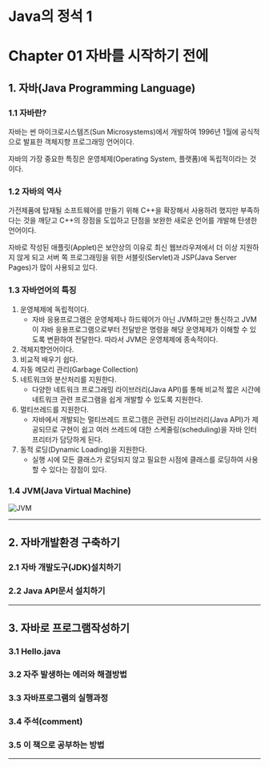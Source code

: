 Java의 정석 1
===========

# Chapter 01 자바를 시작하기 전에

## 1. 자바(Java Programming Language)

### 1.1 자바란?

자바는 썬 마이크로시스템즈(Sun Microsystems)에서 개발하여 1996년 1월에 공식적으로 발표한 객체지향 프로그래밍 언어이다.   

자바의 가장 중요한 특징은 운영체제(Operating System, 플랫폼)에 독립적이라는 것이다.   

### 1.2 자바의 역사

가전제품에 탑재될 소프트웨어를 만들기 위해 C++을 확장해서 사용하려 했지만 부족하다는 것을 깨닫고 C++의 장점을 도입하고 단점을 보완한 새로운 언어를 개발해 탄생한 언어이다.   

자바로 작성된 애플릿(Applet)은 보안상의 이유로 최신 웹브라우져에서 더 이상 지원하지 않게 되고 서버 쪽 프로그래밍을 위한 서블릿(Servlet)과 JSP(Java Server Pages)가 많이 사용되고 있다.

### 1.3 자바언어의 특징

1. 운영체제에 독립적이다.
   - 자바 응용프로그램은 운영체제나 하드웨어가 아닌 JVM하고만 통신하고 JVM이 자바 응용프로그램으로부터 전달받은 명령을 해당 운영체제가 이해할 수 있도록 변환하여 전달한다. 따라서 JVM은 운영체제에 종속적이다.
2. 객체지향언어이다.
3. 비교적 배우기 쉽다.
4. 자동 메모리 관리(Garbage Collection)
5. 네트워크와 분산처리를 지원한다.
   - 다양한 네트워크 프로그래밍 라이브러리(Java API)를 통해 비교적 짧은 시간에 네트워크 관련 프로그램을 쉽게 개발할 수 있도록 지원한다.
6. 멀티쓰레드를 지원한다.
   - 자바에서 개발되는 멀티쓰레드 프로그램은 관련된 라이브러리(Java API)가 제공되므로 구현이 쉽고 여러 쓰레드에 대한 스케줄링(scheduling)을 자바 인터프리터가 담당하게 된다.
7. 동적 로딩(Dynamic Loading)을 지원한다.
   - 실행 시에 모든 클래스가 로딩되지 않고 필요한 시점에 클래스를 로딩하여 사용할 수 있다는 장점이 있다.

### 1.4 JVM(Java Virtual Machine)

![JVM](https://github.com/jeuskim/Study/assets/165736497/ddc67d71-24ed-4b20-87a3-33928deed60f)



***

## 2. 자바개발환경 구축하기

### 2.1 자바 개발도구(JDK)설치하기

### 2.2 Java API문서 설치하기

***

## 3. 자바로 프로그램작성하기

### 3.1 Hello.java

### 3.2 자주 발생하는 에러와 해결방법

### 3.3 자바프로그램의 실행과정

### 3.4 주석(comment)

### 3.5 이 책으로 공부하는 방법

***


